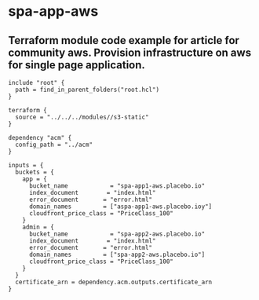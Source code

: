# spa-app-aws

## Terraform module code example for article for community aws. Provision infrastructure on aws for single page application.


```hcl
include "root" {
  path = find_in_parent_folders("root.hcl")
}

terraform {
  source = "../../../modules//s3-static"
}

dependency "acm" {
  config_path = "../acm"
}

inputs = {
  buckets = {
    app = {
      bucket_name            = "spa-app1-aws.placebo.io"
      index_document        = "index.html"
      error_document       = "error.html"
      domain_names         = ["aspa-app1-aws.placebo.ioy"]
      cloudfront_price_class = "PriceClass_100"
    }
    admin = {
      bucket_name            = "spa-app2-aws.placebo.io"
      index_document        = "index.html"
      error_document       = "error.html"
      domain_names         = ["spa-app2-aws.placebo.io"]
      cloudfront_price_class = "PriceClass_100"
    }
  }
  certificate_arn = dependency.acm.outputs.certificate_arn
} 
```
